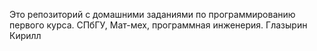 Это репозиторий с домашними заданиями по программированию первого курса.
СПбГУ, Мат-мех, программная инженерия.
Глазырин Кирилл
